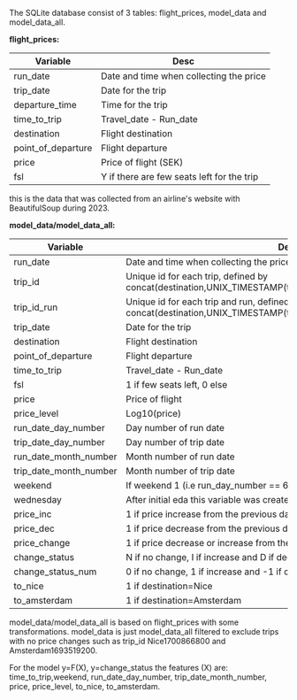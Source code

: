 The SQLite database consist of 3 tables: flight_prices, model_data and model_data_all.

**flight_prices:**<br> 


| Variable    | Desc |
| -------- | ------- |
| run_date  | Date and time when collecting the price    |
| trip_date | Date for the trip     |
| departure_time    | Time for the trip    |
| time_to_trip    | Travel_date - Run_date    |
| destination    | Flight destination    |
| point_of_departure    | Flight departure    |
| price    | Price of flight (SEK)    |
| fsl    | Y if there are few seats left for the trip    |

this is the data that was collected from an airline's website with BeautifulSoup during 2023.


**model_data/model_data_all:**<br> 

| Variable    | Desc |
| -------- | ------- |
| run_date  | Date and time when collecting the price    |
| trip_id  | Unique id for each trip, defined by concat(destination,UNIX_TIMESTAMP(trip_date))    |
| trip_id_run  | Unique id for each trip and run, defined by concat(destination,UNIX_TIMESTAMP(trip_date),UNIX_TIMESTAMP(run_date))     |
| trip_date | Date for the trip     |
| destination    | Flight destination    |
| point_of_departure    | Flight departure    |
| time_to_trip    | Travel_date - Run_date    |
| fsl    | 1 if few seats left, 0 else   |
| price    | Price of flight     |
| price_level    | Log10(price)     |
| run_date_day_number    | Day number of run date     |
| trip_date_day_number    | Day number of trip date    |
| run_date_month_number    | Month number of run date     |
| trip_date_month_number    | Month number of trip date    |
| weekend    | If weekend 1 (i.e run_day_number == 6,7) else 0     |
| wednesday    | After initial eda this variable was created.   |
| price_inc    | 1 if price increase from the previous day   |
| price_dec    | 1 if price decrease from the previous day    |
| price_change    | 1 if price decrease or increase from the previous day    |
| change_status    | N if no change, I if increase and D if decrease   |
| change_status_num    | 0 if no change, 1 if increase and -1 if decrease   |
| to_nice    | 1 if destination=Nice   |
| to_amsterdam    | 1 if destination=Amsterdam   |


model_data/model_data_all is based on flight_prices with some transformations.
model_data is just model_data_all filtered to exclude trips with no price changes such as trip_id Nice1700866800 and Amsterdam1693519200.

For the model y=F(X), y=change_status the features (X) are:\
time_to_trip,weekend, run_date_day_number, trip_date_month_number, price, price_level, to_nice, to_amsterdam.



